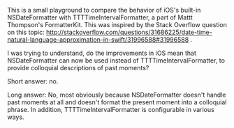 This is a small playground to compare the behavior of iOS's built-in NSDateFormatter with TTTTimeIntervalFormatter, a part of Mattt Thompson's FormatterKit. This was inspired by the Stack Overflow question on this topic: http://stackoverflow.com/questions/31686225/date-time-natural-language-approximation-in-swift/31996588#31996588 .

I was trying to understand, do the improvements in iOS mean that NSDateFormatter can now be used instead of TTTTimeIntervalFormatter, to provide colloquial descriptions of past moments?

Short answer: no.

Long answer: No, most obviously because NSDateFormatter doesn't handle past moments at all and doesn't format the present moment into a colloquial phrase. In addition, TTTTimeIntervalFormatter is configurable in various ways.
